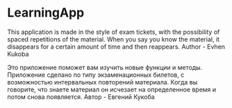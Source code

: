 # LearningApp
This application is made in the style of exam tickets, with the possibility of spaced repetitions of the material. When you say you know the material, it disappears for a certain amount of time and then reappears.
Author - Evhen Kukoba

Это приложение поможет вам изучить новые функции и методы. Приложение сделано по типу экзаменационных билетов, с возможностью интервальных повторений материала. Когда вы говорите, что знаете материал он исчезает на определенное время и потом снова появляется.
Автор - Евгений Кукоба
